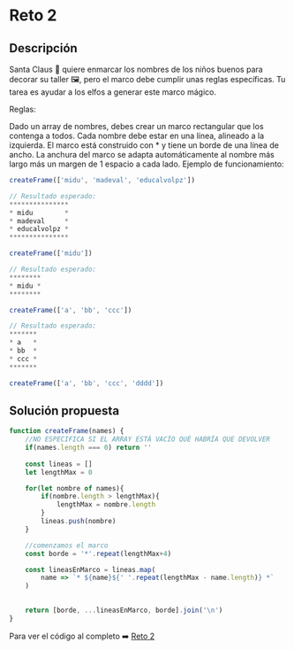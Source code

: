 # Reto 2
## Descripción
Santa Claus 🎅 quiere enmarcar los nombres de los niños buenos para decorar su taller 🖼️, pero el marco debe cumplir unas reglas específicas. Tu tarea es ayudar a los elfos a generar este marco mágico.

Reglas:

Dado un array de nombres, debes crear un marco rectangular que los contenga a todos.
Cada nombre debe estar en una línea, alineado a la izquierda.
El marco está construido con * y tiene un borde de una línea de ancho.
La anchura del marco se adapta automáticamente al nombre más largo más un margen de 1 espacio a cada lado.
Ejemplo de funcionamiento:

```js
createFrame(['midu', 'madeval', 'educalvolpz'])

// Resultado esperado:
***************
* midu        *
* madeval     *
* educalvolpz *
***************

createFrame(['midu'])

// Resultado esperado:
********
* midu *
********

createFrame(['a', 'bb', 'ccc'])

// Resultado esperado:
*******
* a   *
* bb  *
* ccc *
*******

createFrame(['a', 'bb', 'ccc', 'dddd'])
```

## Solución propuesta

```js
function createFrame(names) {
    //NO ESPECIFICA SI EL ARRAY ESTÁ VACÍO QUÉ HABRÍA QUE DEVOLVER
    if(names.length === 0) return ''
    
    const lineas = []
    let lengthMax = 0

    for(let nombre of names){
        if(nombre.length > lengthMax){
            lengthMax = nombre.length
        }
        lineas.push(nombre)
    }

    //comenzamos el marco
    const borde = '*'.repeat(lengthMax+4)

    const lineasEnMarco = lineas.map(
        name => `* ${name}${' '.repeat(lengthMax - name.length)} *`
    )
    

    return [borde, ...lineasEnMarco, borde].join('\n')
}
```
Para ver el código al completo :arrow_right:
[Reto 2](https://github.com/Sara-404/adventjs-2024/blob/main/reto2.js)